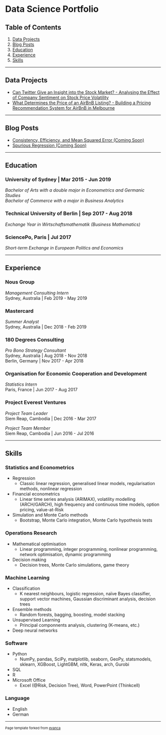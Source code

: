 # Data Science Portfolio

## Table of Contents

1. [Data Projects](#projects)
2. [Blog Posts](#posts)
3. [Education](#education)
4. [Experience](#experience)
5. [Skills](#skills)

---

<a name="projects"></a>
## Data Projects 

- [Can Twitter Give an Insight into the Stock Market? - Analysing the Effect of Company Sentiment on Stock Price Volatility](/stock_volatility/stock_volatility.md)
- [What Determines the Price of an AirBnB Listing? - Building a Pricing Recommendation System for AirBnB in Melbourne](/airbnb_pricing/airbnb_pricing.md)

---

<a name="posts"></a>
## Blog Posts 

- [Consistency, Efficiency, and Mean Squared Error (Coming Soon)](/consistency/consistency.md)
- [Spurious Regression (Coming Soon)](/spurious_regression/spurious_regression.md)

---

<a name="educations"></a>
## Education 

### University of Sydney  \| Mar 2015 - Jun 2019  

*Bachelor of Arts with a double major in Econometrics and Germanic Studies*  
*Bachelor of Commerce with a major in Business Analytics*

### Technical University of Berlin \| Sep 2017 - Aug 2018

*Exchange Year in Wirtschaftsmathematik (Business Mathematics)*

### SciencePo, Paris \| Jul 2017

*Short-term Exchange in European Politics and Economics*

---

<a name="experience"></a>
## Experience 

### Nous Group  

*Management Consulting Intern*   
Sydney, Australia | Feb 2019 - May 2019

### Mastercard  

*Summer Analyst*  
Sydney, Australia | Dec 2018 - Feb 2019

### 180 Degrees Consulting  

*Pro Bono Strategy Consultant*  
Sydney, Australia | Aug 2018 - Nov 2018  
Berlin, Germany | Nov 2017 - Apr 2018 

### Organisation for Economic Cooperation and Development  

*Statistics Intern*  
Paris, France | Jun 2017 - Aug 2017

### Project Everest Ventures    

*Project Team Leader*  
Siem Reap, Cambodia |  Dec 2016 - Mar 2017  

*Project Team Member*  
Siem Reap, Cambodia |  Jun 2016 - Jul 2016

---

<a name="skills"></a>
## Skills 

### Statistics and Econometrics
- Regression
  - Classic linear regression, generalised linear models, regularisation methods, nonlinear regression
- Financial econometrics
  - Linear time series analysis (ARIMAX), volatility modelling (ARCH/GARCH), high frequency and continuous time models, option pricing, value-at-Risk
- Simulation and Monte Carlo methods
  - Bootstrap, Monte Carlo integration, Monte Carlo hypothesis tests

### Operations Research
- Mathematical optimisation
  - Linear programming, integer programming, nonlinear programming, network optimisation, dynamic programming
- Decision making
  - Decision trees, Monte Carlo simulations, game theory

### Machine Learning
- Classification
  - K nearest neighbours, logistic regression, naïve Bayes classifier, support vector machines, Gaussian discriminant analysis, decision trees
- Ensemble methods
  - Random forests, bagging, boosting, model stacking
- Unsupervised Learning
  - Principal componnents analysis, clustering (K-means, etc.)
- Deep neural networks

### Software
- Python
  - NumPy, pandas, SciPy, matplotlib, seaborn, GeoPy, statsmodels, sklearn, XGBoost, LightGBM, nltk, Keras, arch, Gurobi
- SQL
- R
- Microsoft Office
  - Excel (@Risk, Decision Tree), Word, PowerPoint (Thinkcell)

### Language
- English 
- German

---
<p style="font-size:11px">Page template forked from <a href="https://github.com/evanca/quick-portfolio">evanca</a></p>
<!-- Remove above link if you don't want to attibute -->
